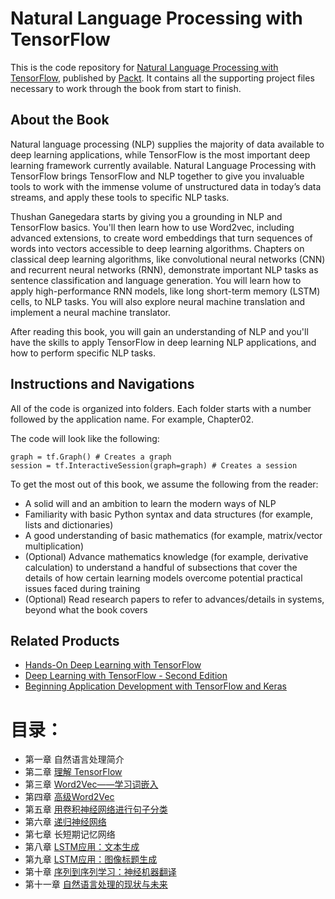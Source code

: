 # Natural Language Processing with TensorFlow
This is the code repository for [Natural Language Processing with TensorFlow](https://www.packtpub.com/application-development/natural-language-processing-tensorflow?utm_source=github&utm_medium=repository&utm_campaign=9781788478311), published by [Packt](https://www.packtpub.com/?utm_source=github). It contains all the supporting project files necessary to work through the book from start to finish.
## About the Book
Natural language processing (NLP) supplies the majority of data available to deep learning applications, while TensorFlow is the most important deep learning framework currently available. Natural Language Processing with TensorFlow brings TensorFlow and NLP together to give you invaluable tools to work with the immense volume of unstructured data in today’s data streams, and apply these tools to specific NLP tasks.

Thushan Ganegedara starts by giving you a grounding in NLP and TensorFlow basics. You'll then learn how to use Word2vec, including advanced extensions, to create word embeddings that turn sequences of words into vectors accessible to deep learning algorithms. Chapters on classical deep learning algorithms, like convolutional neural networks (CNN) and recurrent neural networks (RNN), demonstrate important NLP tasks as sentence classification and language generation. You will learn how to apply high-performance RNN models, like long short-term memory (LSTM) cells, to NLP tasks. You will also explore neural machine translation and implement a neural machine translator.

After reading this book, you will gain an understanding of NLP and you'll have the skills to apply TensorFlow in deep learning NLP applications, and how to perform specific NLP tasks.

## Instructions and Navigations
All of the code is organized into folders. Each folder starts with a number followed by the application name. For example, Chapter02.



The code will look like the following:
```
graph = tf.Graph() # Creates a graph
session = tf.InteractiveSession(graph=graph) # Creates a session
```

To get the most out of this book, we assume the following from the reader:
* A solid will and an ambition to learn the modern ways of NLP
* Familiarity with basic Python syntax and data structures (for example, lists and dictionaries)
* A good understanding of basic mathematics (for example, matrix/vector multiplication)
* (Optional) Advance mathematics knowledge (for example, derivative calculation) to understand a handful of subsections that cover the details of how certain learning models overcome potential practical issues faced during training
* (Optional) Read research papers to refer to advances/details in systems, beyond what the book covers

## Related Products

* [Hands-On Deep Learning with TensorFlow](https://www.packtpub.com/big-data-and-business-intelligence/hands-deep-learning-tensorflow?utm_source=github&utm_medium=repository&utm_campaign=9781787282773)
* [Deep Learning with TensorFlow - Second Edition](https://www.packtpub.com/big-data-and-business-intelligence/deep-learning-tensorflow-second-edition?utm_source=github&utm_medium=repository&utm_campaign=9781788831109)
* [Beginning Application Development with TensorFlow and Keras](https://www.packtpub.com/application-development/beginning-application-development-tensorflow-and-keras?utm_source=github&utm_medium=repository&utm_campaign=9781789537291)



# 目录：

- 第一章  自然语言处理简介
- 第二章  [理解 TensorFlow](https://github.com/CodingMarathon/NLP/tree/master/Natural-Language-Processing-with-TensorFlow/ch2)
- 第三章  [Word2Vec——学习词嵌入](https://github.com/CodingMarathon/NLP/tree/master/Natural-Language-Processing-with-TensorFlow/ch3)
- 第四章  [高级Word2Vec](https://github.com/CodingMarathon/NLP/tree/master/Natural-Language-Processing-with-TensorFlow/ch4)
- 第五章  [用卷积神经网络进行句子分类](https://github.com/CodingMarathon/NLP/tree/master/Natural-Language-Processing-with-TensorFlow/ch5)
- 第六章  [递归神经网络](https://github.com/CodingMarathon/NLP/tree/master/Natural-Language-Processing-with-TensorFlow/ch6)
- 第七章  长短期记忆网络
- 第八章  [LSTM应用：文本生成](https://github.com/CodingMarathon/NLP/tree/master/Natural-Language-Processing-with-TensorFlow/ch8)
- 第九章  [LSTM应用：图像标题生成](https://github.com/CodingMarathon/NLP/tree/master/Natural-Language-Processing-with-TensorFlow/ch9)
- 第十章  [序列到序列学习：神经机器翻译](https://github.com/CodingMarathon/NLP/tree/master/Natural-Language-Processing-with-TensorFlow/ch10)
- 第十一章  [自然语言处理的现状与未来](https://github.com/CodingMarathon/NLP/tree/master/Natural-Language-Processing-with-TensorFlow/ch11)

